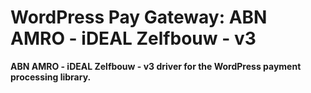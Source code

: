 # WordPress Pay Gateway: ABN AMRO - iDEAL Zelfbouw - v3

**ABN AMRO - iDEAL Zelfbouw - v3 driver for the WordPress payment processing library.**
